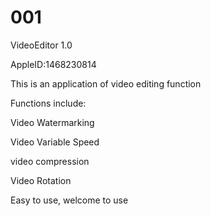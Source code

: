 # 001
VideoEditor 1.0

AppleID:1468230814

This is an application of video editing function

Functions include:

Video Watermarking

Video Variable Speed

video compression

Video Rotation

Easy to use, welcome to use


